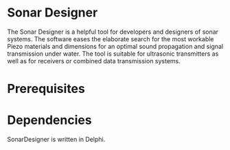# Sonar Designer

The Sonar Designer is a helpful tool for developers and designers of sonar systems. The software eases the elaborate search for the most workable Piezo materials and dimensions for an optimal sound propagation and signal transmission under water. The tool is suitable for ultrasonic transmitters as well as for receivers or combined data transmission systems.

# Prerequisites

# Dependencies

SonarDesigner is written in Delphi.